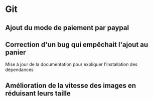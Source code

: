 # Git
## Ajout du mode de paiement par paypal 
## Correction d'un bug qui empêchait l'ajout au panier


Mise à jour de la documentation pour expliquer l'installation des dépendances

## Amélioration de la vitesse des images en réduisant leurs taille
